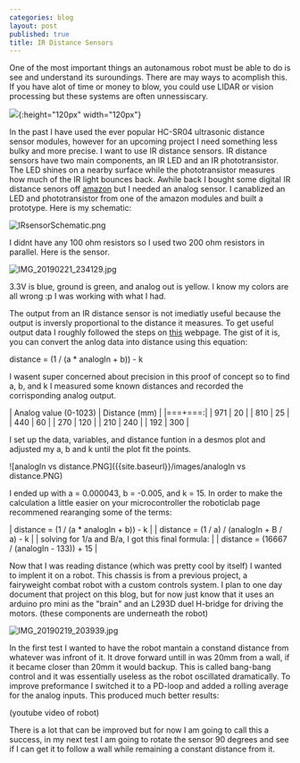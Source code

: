 ```yaml
---
categories: blog
layout: post
published: true
title: IR Distance Sensors
---
```

One of the most important things an autonamous robot must be able to do is see and understand its suroundings. There are may ways to acomplish this. If you have alot of time or money to blow, you could use LIDAR or vision processing but these systems are often unnessiscary.

![]({{site.baseurl}}/images/HC-SR04.jpg){:height="120px" width="120px"}

In the past I have used the ever popular HC-SR04 ultrasonic distance sensor modules, however for an upcoming project I need something less bulky and more precise. I want to use IR distance sensors. IR distance sensors have two main components, an IR LED and an IR phototransistor. The LED shines on a nearby surface while the phototransistor measures how much of the IR light bounces back. Awhile back I bought some digital IR distance senors off [amazon](https://www.amazon.com/OSOYOO-Infrared-Obstacle-Avoidance-Arduino/dp/B01I57HIJ0/ref=sr_1_4?ie=UTF8&qid=1550812474&sr=8-4&keywords=ir+distance+sensor) but I needed an analog sensor. I canablized an LED and phototransistor from one of the amazon modules and built a prototype. Here is my schematic:

![IRsensorSchematic.png]({{site.baseurl}}/images/IRsensorSchematic.png)

I didnt have any 100 ohm resistors so I used two 200 ohm resistors in parallel. Here is the sensor.

![IMG_20190221_234129.jpg]({{site.baseurl}}/images/IMG_20190221_234129.jpg)

3.3V is blue, ground is green, and analog out is yellow. I know my colors are all wrong :p I was working with what I had.

The output from an IR distance sensor is not imediatly useful because the  output is inversly proportional to the distance it measures. To get useful output data I roughly followed the steps on [this](https://home.roboticlab.eu/en/examples/sensor/ir_distance) webpage. The gist of it is, you can convert the anlog data into distance using this equation:

distance = (1 / (a * analogIn + b)) - k

I wasent super concerned about precision in this proof of concept so to find a, b, and k I measured some known distances and recorded the corrisponding analog output.

| Analog value (0-1023) | Distance (mm) |
|===+===:|
| 971 | 20 |
| 810 | 25 |
| 440 | 60 |
| 270 | 120 |
| 210 | 240 |
| 192 | 300 |

I set up the data, variables, and distance funtion in a desmos plot and adjusted my a, b and k until the plot fit the points.

![analogIn vs distance.PNG]({{site.baseurl}}/images/analogIn vs distance.PNG)

I ended up with a = 0.000043, b = -0.005, and k = 15. In order to make the calculation a little easier on your microcontroller the roboticlab page recommened rearanging some of the terms:

| distance = (1 / (a * analogIn + b)) - k            |
| distance = (1 / a) / (analogIn + B / a) - k        |
| solving for 1/a and B/a, I got this final formula: |
| distance = (16667 / (analogIn - 133)) + 15         |

Now that I was reading distance (which was pretty cool by itself) I wanted to implent it on a robot. This chassis is from a previous project, a fairyweight combat robot with a custom controls system. I plan to one day document that project on this blog, but for now just know that it uses an arduino pro mini as the "brain" and an L293D duel H-bridge for driving the motors. (these components are underneath the robot)

![IMG_20190219_203939.jpg]({{site.baseurl}}/images/IMG_20190219_203939.jpg)

In the first test I wanted to have the robot mantain a constand distance from whatever was infront of it. It drove forward untill in was 20mm from a wall, if it became closer than 20mm it would backup. This is called bang-bang control and it was essentially useless as the robot oscillated dramatically. To improve preformance I switched it to a PD-loop and added a rolling average for the analog inputs. This produced much better results:

(youtube video of robot)


There is a lot that can be improved but for now I am going to call this a success, in my next test I am going to rotate the sensor 90 degrees and see if I can get it to follow a wall while remaining a constant distance from it.
